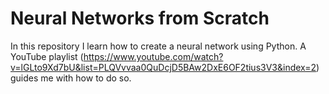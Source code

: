 # Neural Networks from Scratch
In this repository I learn how to create a neural network using Python. A YouTube playlist (https://www.youtube.com/watch?v=lGLto9Xd7bU&list=PLQVvvaa0QuDcjD5BAw2DxE6OF2tius3V3&index=2) guides me with how to do so.
